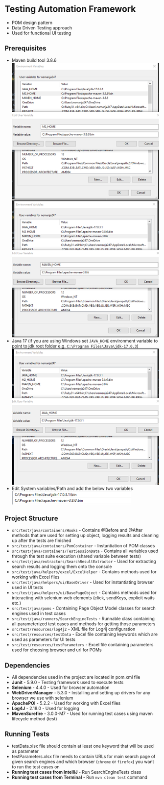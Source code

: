 # Testing Automation Framework
- POM design pattern
- Data Driven Testing approach
- Used for functional UI testing

## Prerequisites
- Maven build tool 3.8.6
![M2 Environment Variable](https://github.com/NemanjaVlaisavljevic/Automation-Framework/blob/master/m2_home_env_variable.png)
![MAVEN HOME Environment Variable](https://github.com/NemanjaVlaisavljevic/Automation-Framework/blob/master/maven_home_env_variable.png)
- Java 17 (if you are using Windows set `JAVA_HOME` environment variable to point to jdk root folder e.g. `C:\Program Files\Java\jdk-17.0.3`)
![Java Environment Variable](https://github.com/NemanjaVlaisavljevic/Automation-Framework/blob/master/java_env_variable.png)
- Edit System variables/Path and add the below two variables
![System Path Environment Variables](https://github.com/NemanjaVlaisavljevic/Automation-Framework/blob/master/system_Path_env_variables.png)

## Project Structure
- `src/test/java/containers/Hooks` - Contains @Before and @After methods that are used for setting up object, logging results and cleaning up after the tests are finished
- `src/test/java/containers/PomContainer` - Instantiation of POM classes
- `src/test/java/containers/TestSessionData` - Contains all variables used through the test suite execution (shared variable between tests)
- `src/test/java/extractors/SearchResultExtractor` - Used for extracting search results and logging them onto the console
- `src/test/java/helpers/excel/ExcelHelper` - Contains methods used for working with Excel files
- `src/test/java/helpers/ui/BaseDriver` - Used for instantiating browser used in UI tests
- `src/test/java/helpers/ui/BasePageObject` - Contains methods used for interacting with selenium web elements (click, sendKeys, explicit waits etc.)
- `src/test/java/poms` - Containing Page Object Model classes for search engines used in test cases
- `src/test/java/runners/SearchEngineTests` - Runnable class containing all parameterized test cases and methods for getting those parameters
- `src/test/resources/log4j2` - XML file for Log4j configuration
- `src/test/resources/testData` - Excel file containing keywords which are used as parameters for UI tests
- `src/test/resources/testParameters` - Excel file containing parameters used for choosing browser and url for POMs

## Dependencies
- All dependencies used in the project are located in pom.xml file
- **Junit** - 5.9.0 - Testing framework used to execute tests
- **Selenium** - 4.4.0 - Used for browser automation
- **WebDriverManager** - 5.3.0 - Installing and setting up drivers for any browser we use with selenium
- **ApachePOI** - 5.2.2 - Used for working with Excel files
- **Log4J** - 2.18.0 - Used for logging
- **MavenSurefire** - 3.0.0-M7 - Used for running test cases using maven lifecycle method (test)

## Running Tests
- testData.xlsx file should contain at least one keyword that will be used as parameter
- testParameters.xlsx file needs to contain URLs for main search page of given search engines and which browser (`chrome` or `firefox`) you want to run the test cases on
- **Running test cases from IntelliJ** - Run SearchEngineTests class
- **Running test cases from Terminal** - Run `mvn clean test` command